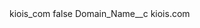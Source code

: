 <?xml version="1.0" encoding="UTF-8"?>
<CustomMetadata xmlns="http://soap.sforce.com/2006/04/metadata" xmlns:xsi="http://www.w3.org/2001/XMLSchema-instance" xmlns:xsd="http://www.w3.org/2001/XMLSchema">
    <label>kiois_com</label>
    <protected>false</protected>
    <values>
        <field>Domain_Name__c</field>
        <value xsi:type="xsd:string">kiois.com</value>
    </values>
</CustomMetadata>

